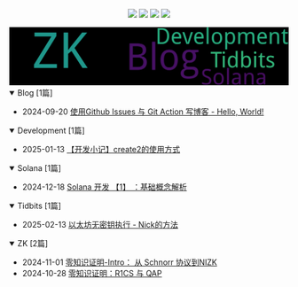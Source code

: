
<p align='center'>
    <img src="https://badgen.net/github/issues/SpaceStation09//my-notes"/>
    <img src="https://badgen.net/badge/last-commit/2025-02-13 10:13:32"/>
    <img src="https://badgen.net/github/stars/SpaceStation09//my-notes"/>
    <img src="https://badgen.net/github/watchers/SpaceStation09//my-notes"/>
</p>
    
<summary>
    <a href="https://SpaceStation09.github.io//my-notes/"><img src="assets/wordcloud.png" title="词云" alt="词云"></a>
</summary>  

<details open>
<summary>Blog	[1篇]</summary>

- 2024-09-20 [使用Github Issues 与 Git Action 写博客 - Hello, World!](https://github.com/SpaceStation09/my-notes/issues/1) 


</details>
            
<details open>
<summary>Development	[1篇]</summary>

- 2025-01-13 [【开发小记】create2的使用方式](https://github.com/SpaceStation09/my-notes/issues/6) 


</details>
            
<details open>
<summary>Solana	[1篇]</summary>

- 2024-12-18 [Solana 开发 【1】 ：基础概念解析](https://github.com/SpaceStation09/my-notes/issues/5) 


</details>
            
<details open>
<summary>Tidbits	[1篇]</summary>

- 2025-02-13 [以太坊无密钥执行 - Nick的方法](https://github.com/SpaceStation09/my-notes/issues/8) 


</details>
            
<details open>
<summary>ZK	[2篇]</summary>

- 2024-11-01 [零知识证明-Intro： 从 Schnorr 协议到NIZK](https://github.com/SpaceStation09/my-notes/issues/4) 
- 2024-10-28 [零知识证明：R1CS 与 QAP](https://github.com/SpaceStation09/my-notes/issues/3) 


</details>
            